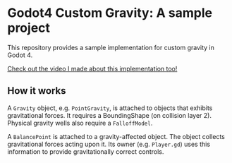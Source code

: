 # Godot4 Custom Gravity: A sample project

This repository provides a sample implementation for custom gravity in Godot 4.

[Check out the video I made about this implementation too!](https://youtu.be/7gZzDM-29WQ)

## How it works

A `Gravity` object, e.g. `PointGravity`, is attached to objects that exhibits gravitational forces. It requires a BoundingShape (on collision layer 2). Physical gravity wells also require a `FalloffModel`.

A `BalancePoint` is attached to a gravity-affected object. The object collects gravitational forces acting upon it. Its owner (e.g. `Player.gd`) uses this information to provide gravitationally correct controls.
